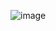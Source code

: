 ![image](https://github.com/kenedyCO/TransactionalSystem-test/assets/140534708/67d6a8b1-6a14-4b56-8766-4a014c3e83d8)
